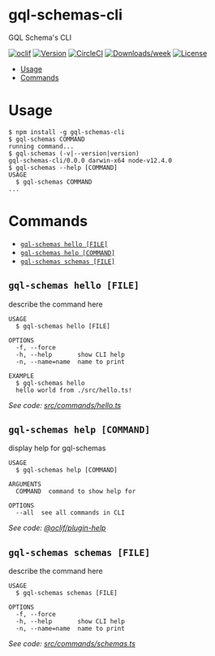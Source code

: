 gql-schemas-cli
===============

GQL Schema&#39;s CLI

[![oclif](https://img.shields.io/badge/cli-oclif-brightgreen.svg)](https://oclif.io)
[![Version](https://img.shields.io/npm/v/gql-schemas-cli.svg)](https://npmjs.org/package/gql-schemas-cli)
[![CircleCI](https://circleci.com/gh/https://github.com/meta-3/gql-schemas-cli/gql-schemas-cli/tree/master.svg?style=shield)](https://circleci.com/gh/https://github.com/meta-3/gql-schemas-cli/gql-schemas-cli/tree/master)
[![Downloads/week](https://img.shields.io/npm/dw/gql-schemas-cli.svg)](https://npmjs.org/package/gql-schemas-cli)
[![License](https://img.shields.io/npm/l/gql-schemas-cli.svg)](https://github.com/https://github.com/meta-3/gql-schemas-cli/gql-schemas-cli/blob/master/package.json)

<!-- toc -->
* [Usage](#usage)
* [Commands](#commands)
<!-- tocstop -->
# Usage
<!-- usage -->
```sh-session
$ npm install -g gql-schemas-cli
$ gql-schemas COMMAND
running command...
$ gql-schemas (-v|--version|version)
gql-schemas-cli/0.0.0 darwin-x64 node-v12.4.0
$ gql-schemas --help [COMMAND]
USAGE
  $ gql-schemas COMMAND
...
```
<!-- usagestop -->
# Commands
<!-- commands -->
* [`gql-schemas hello [FILE]`](#gql-schemas-hello-file)
* [`gql-schemas help [COMMAND]`](#gql-schemas-help-command)
* [`gql-schemas schemas [FILE]`](#gql-schemas-schemas-file)

## `gql-schemas hello [FILE]`

describe the command here

```
USAGE
  $ gql-schemas hello [FILE]

OPTIONS
  -f, --force
  -h, --help       show CLI help
  -n, --name=name  name to print

EXAMPLE
  $ gql-schemas hello
  hello world from ./src/hello.ts!
```

_See code: [src/commands/hello.ts](https://github.com/meta-3/gql-schemas-cli/gql-schemas-cli/blob/v0.0.0/src/commands/hello.ts)_

## `gql-schemas help [COMMAND]`

display help for gql-schemas

```
USAGE
  $ gql-schemas help [COMMAND]

ARGUMENTS
  COMMAND  command to show help for

OPTIONS
  --all  see all commands in CLI
```

_See code: [@oclif/plugin-help](https://github.com/oclif/plugin-help/blob/v2.2.0/src/commands/help.ts)_

## `gql-schemas schemas [FILE]`

describe the command here

```
USAGE
  $ gql-schemas schemas [FILE]

OPTIONS
  -f, --force
  -h, --help       show CLI help
  -n, --name=name  name to print
```

_See code: [src/commands/schemas.ts](https://github.com/meta-3/gql-schemas-cli/gql-schemas-cli/blob/v0.0.0/src/commands/schemas.ts)_
<!-- commandsstop -->
